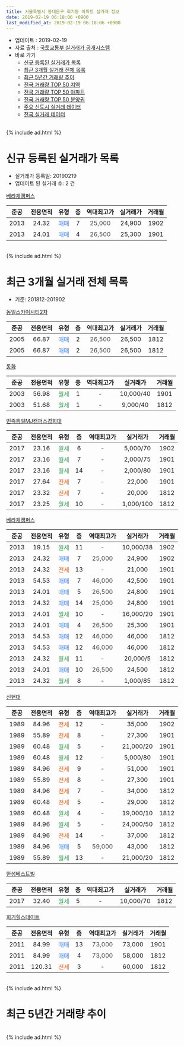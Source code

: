```yaml
---
title: 서울특별시 동대문구 회기동 아파트 실거래 정보
date: 2019-02-19 06:18:06 +0900
last_modified_at: 2019-02-19 06:18:06 +0900
---
```


* 업데이트 : 2019-02-19
* 자료 출처 : [국토교통부 실거래가 공개시스템](http://rt.molit.go.kr)
* 바로 가기
    * [신규 등록된 실거래가 목록](#신규-등록된-실거래가-목록)
    * [최근 3개월 실거래 전체 목록](#최근-3개월-실거래-전체-목록)
    * [최근 5년간 거래량 추이](#최근-5년간-거래량-추이)
    * [전국 거래량 TOP 50 지역](https://inasie.github.io/apt-trade-info/최근-3개월-전국에서-가장-거래가-많이-발생한-지역)
    * [전국 거래량 TOP 50 아파트](https://inasie.github.io/apt-trade-info/최근-3개월-전국에서-가장-거래가-많이-발생한-아파트)
    * [전국 거래량 TOP 50 분양권](https://inasie.github.io/apt-trade-info/최근-3개월-전국에서-가장-거래가-많이-발생한-분양권)
    * [주요 신도시 실거래 데이터](https://inasie.github.io/apt-trade-info/주요-신도시)
    * [전국 실거래 데이터](https://inasie.github.io/apt-trade-info/전국)
<br>
{% include ad.html %}
<br>

# 신규 등록된 실거래가 목록
* 실거래가 등록일: 20190219
* 업데이트 된 실거래 수: 2 건


[베라체캠퍼스](https://search.naver.com/search.naver?query=%EC%84%9C%EC%9A%B8%ED%8A%B9%EB%B3%84%EC%8B%9C+%EB%8F%99%EB%8C%80%EB%AC%B8%EA%B5%AC+%ED%9A%8C%EA%B8%B0%EB%8F%99+%EB%B2%A0%EB%9D%BC%EC%B2%B4%EC%BA%A0%ED%8D%BC%EC%8A%A4)

|준공|전용면적|유형|층|역대최고가|실거래가|거래월|
|:---:|:---:|:---:|:---:|:---:|:---:|:---:|
|2013|24.32|<span style="color:#4285f3">매매</span>|7|<span style="color:#444444">25,000</span>|24,900|1902|
|2013|24.01|<span style="color:#4285f3">매매</span>|4|<span style="color:#444444">26,500</span>|25,300|1901|


<br>
{% include ad.html %}
<br>

# 최근 3개월 실거래 전체 목록
* 기준: 201812-201902


[동일스카이시티2차](https://search.naver.com/search.naver?query=%EC%84%9C%EC%9A%B8%ED%8A%B9%EB%B3%84%EC%8B%9C+%EB%8F%99%EB%8C%80%EB%AC%B8%EA%B5%AC+%ED%9A%8C%EA%B8%B0%EB%8F%99+%EB%8F%99%EC%9D%BC%EC%8A%A4%EC%B9%B4%EC%9D%B4%EC%8B%9C%ED%8B%B02%EC%B0%A8)

|준공|전용면적|유형|층|역대최고가|실거래가|거래월|
|:---:|:---:|:---:|:---:|:---:|:---:|:---:|
|2005|66.87|<span style="color:#4285f3">매매</span>|2|<span style="color:#444444">26,500</span>|26,500|1812|
|2005|66.87|<span style="color:#4285f3">매매</span>|2|<span style="color:#444444">26,500</span>|26,500|1812|

[동화](https://search.naver.com/search.naver?query=%EC%84%9C%EC%9A%B8%ED%8A%B9%EB%B3%84%EC%8B%9C+%EB%8F%99%EB%8C%80%EB%AC%B8%EA%B5%AC+%ED%9A%8C%EA%B8%B0%EB%8F%99+%EB%8F%99%ED%99%94)

|준공|전용면적|유형|층|역대최고가|실거래가|거래월|
|:---:|:---:|:---:|:---:|:---:|:---:|:---:|
|2003|56.98|<span style="color:#34a853">월세</span>|1|<span style="color:#444444">-</span>|10,000/40|1901|
|2003|51.68|<span style="color:#34a853">월세</span>|1|<span style="color:#444444">-</span>|9,000/40|1812|

[민족통일MJ캠퍼스경희대](https://search.naver.com/search.naver?query=%EC%84%9C%EC%9A%B8%ED%8A%B9%EB%B3%84%EC%8B%9C+%EB%8F%99%EB%8C%80%EB%AC%B8%EA%B5%AC+%ED%9A%8C%EA%B8%B0%EB%8F%99+%EB%AF%BC%EC%A1%B1%ED%86%B5%EC%9D%BCMJ%EC%BA%A0%ED%8D%BC%EC%8A%A4%EA%B2%BD%ED%9D%AC%EB%8C%80)

|준공|전용면적|유형|층|역대최고가|실거래가|거래월|
|:---:|:---:|:---:|:---:|:---:|:---:|:---:|
|2017|23.16|<span style="color:#34a853">월세</span>|6|<span style="color:#444444">-</span>|5,000/70|1902|
|2017|23.16|<span style="color:#34a853">월세</span>|7|<span style="color:#444444">-</span>|2,000/75|1901|
|2017|23.16|<span style="color:#34a853">월세</span>|14|<span style="color:#444444">-</span>|2,000/80|1901|
|2017|27.64|<span style="color:#ff5a00">전세</span>|7|<span style="color:#444444">-</span>|22,000|1901|
|2017|23.32|<span style="color:#ff5a00">전세</span>|7|<span style="color:#444444">-</span>|20,000|1812|
|2017|23.25|<span style="color:#34a853">월세</span>|10|<span style="color:#444444">-</span>|1,000/100|1812|

[베라체캠퍼스](https://search.naver.com/search.naver?query=%EC%84%9C%EC%9A%B8%ED%8A%B9%EB%B3%84%EC%8B%9C+%EB%8F%99%EB%8C%80%EB%AC%B8%EA%B5%AC+%ED%9A%8C%EA%B8%B0%EB%8F%99+%EB%B2%A0%EB%9D%BC%EC%B2%B4%EC%BA%A0%ED%8D%BC%EC%8A%A4)

|준공|전용면적|유형|층|역대최고가|실거래가|거래월|
|:---:|:---:|:---:|:---:|:---:|:---:|:---:|
|2013|19.15|<span style="color:#34a853">월세</span>|11|<span style="color:#444444">-</span>|10,000/38|1902|
|2013|24.32|<span style="color:#4285f3">매매</span>|7|<span style="color:#444444">25,000</span>|24,900|1902|
|2013|24.32|<span style="color:#ff5a00">전세</span>|13|<span style="color:#444444">-</span>|21,000|1901|
|2013|54.53|<span style="color:#4285f3">매매</span>|7|<span style="color:#444444">46,000</span>|42,500|1901|
|2013|24.01|<span style="color:#4285f3">매매</span>|5|<span style="color:#444444">26,500</span>|24,800|1901|
|2013|24.32|<span style="color:#4285f3">매매</span>|14|<span style="color:#444444">25,000</span>|24,800|1901|
|2013|24.01|<span style="color:#34a853">월세</span>|10|<span style="color:#444444">-</span>|16,000/20|1901|
|2013|24.01|<span style="color:#4285f3">매매</span>|4|<span style="color:#444444">26,500</span>|25,300|1901|
|2013|54.53|<span style="color:#4285f3">매매</span>|12|<span style="color:#444444">46,000</span>|46,000|1812|
|2013|54.53|<span style="color:#4285f3">매매</span>|12|<span style="color:#444444">46,000</span>|46,000|1812|
|2013|24.32|<span style="color:#34a853">월세</span>|11|<span style="color:#444444">-</span>|20,000/5|1812|
|2013|24.01|<span style="color:#4285f3">매매</span>|10|<span style="color:#444444">26,500</span>|24,500|1812|
|2013|24.32|<span style="color:#34a853">월세</span>|8|<span style="color:#444444">-</span>|1,000/85|1812|

[신현대](https://search.naver.com/search.naver?query=%EC%84%9C%EC%9A%B8%ED%8A%B9%EB%B3%84%EC%8B%9C+%EB%8F%99%EB%8C%80%EB%AC%B8%EA%B5%AC+%ED%9A%8C%EA%B8%B0%EB%8F%99+%EC%8B%A0%ED%98%84%EB%8C%80)

|준공|전용면적|유형|층|역대최고가|실거래가|거래월|
|:---:|:---:|:---:|:---:|:---:|:---:|:---:|
|1989|84.96|<span style="color:#ff5a00">전세</span>|12|<span style="color:#444444">-</span>|35,000|1902|
|1989|55.89|<span style="color:#ff5a00">전세</span>|8|<span style="color:#444444">-</span>|27,300|1901|
|1989|60.48|<span style="color:#34a853">월세</span>|5|<span style="color:#444444">-</span>|21,000/20|1901|
|1989|60.48|<span style="color:#34a853">월세</span>|12|<span style="color:#444444">-</span>|5,000/80|1901|
|1989|84.96|<span style="color:#ff5a00">전세</span>|9|<span style="color:#444444">-</span>|51,000|1901|
|1989|55.89|<span style="color:#ff5a00">전세</span>|8|<span style="color:#444444">-</span>|27,300|1901|
|1989|84.96|<span style="color:#ff5a00">전세</span>|7|<span style="color:#444444">-</span>|34,000|1812|
|1989|60.48|<span style="color:#ff5a00">전세</span>|5|<span style="color:#444444">-</span>|29,000|1812|
|1989|60.48|<span style="color:#34a853">월세</span>|4|<span style="color:#444444">-</span>|19,000/10|1812|
|1989|84.96|<span style="color:#34a853">월세</span>|5|<span style="color:#444444">-</span>|24,000/50|1812|
|1989|84.96|<span style="color:#ff5a00">전세</span>|14|<span style="color:#444444">-</span>|37,000|1812|
|1989|84.96|<span style="color:#4285f3">매매</span>|5|<span style="color:#444444">59,000</span>|43,000|1812|
|1989|55.89|<span style="color:#34a853">월세</span>|13|<span style="color:#444444">-</span>|21,000/20|1812|

[한성베스트빌](https://search.naver.com/search.naver?query=%EC%84%9C%EC%9A%B8%ED%8A%B9%EB%B3%84%EC%8B%9C+%EB%8F%99%EB%8C%80%EB%AC%B8%EA%B5%AC+%ED%9A%8C%EA%B8%B0%EB%8F%99+%ED%95%9C%EC%84%B1%EB%B2%A0%EC%8A%A4%ED%8A%B8%EB%B9%8C)

|준공|전용면적|유형|층|역대최고가|실거래가|거래월|
|:---:|:---:|:---:|:---:|:---:|:---:|:---:|
|2017|32.40|<span style="color:#34a853">월세</span>|5|<span style="color:#444444">-</span>|10,000/70|1812|

[회기힐스테이트](https://search.naver.com/search.naver?query=%EC%84%9C%EC%9A%B8%ED%8A%B9%EB%B3%84%EC%8B%9C+%EB%8F%99%EB%8C%80%EB%AC%B8%EA%B5%AC+%ED%9A%8C%EA%B8%B0%EB%8F%99+%ED%9A%8C%EA%B8%B0%ED%9E%90%EC%8A%A4%ED%85%8C%EC%9D%B4%ED%8A%B8)

|준공|전용면적|유형|층|역대최고가|실거래가|거래월|
|:---:|:---:|:---:|:---:|:---:|:---:|:---:|
|2011|84.99|<span style="color:#4285f3">매매</span>|13|<span style="color:#444444">73,000</span>|73,000|1901|
|2011|84.99|<span style="color:#4285f3">매매</span>|4|<span style="color:#444444">73,000</span>|58,000|1812|
|2011|120.31|<span style="color:#ff5a00">전세</span>|3|<span style="color:#444444">-</span>|60,000|1812|


<br>
{% include ad.html %}
<br>

# 최근 5년간 거래량 추이


<div style="width:100%;">
    <canvas id="deal_progress" height="200"></canvas>
</div>

<script>
new Chart(document.getElementById("deal_progress"), {
    type: 'line',
    data: {
        labels: ['201402','201403','201404','201405','201406','201407','201408','201409','201410','201411','201412','201501','201502','201503','201504','201505','201506','201507','201508','201509','201510','201511','201512','201601','201602','201603','201604','201605','201606','201607','201608','201609','201610','201611','201612','201701','201702','201703','201704','201705','201706','201707','201708','201709','201710','201711','201712','201801','201802','201803','201804','201805','201806','201807','201808','201809','201810','201811','201812','201901','201902'],
        datasets: [{
            label: '매매',
            pointRadius: 1,
            data: [9, 6, 6, 6, 5, 4, 7, 9, 12, 6, 9, 8, 11, 4, 7, 5, 8, 10, 6, 6, 5, 6, 2, 1, 4, 9, 5, 9, 8, 7, 11, 7, 8, 3, 4, 0, 7, 10, 5, 7, 3, 9, 62, 9, 3, 3, 2, 11, 7, 16, 8, 8, 3, 6, 6, 6, 2, 4, 7, 5, 1],
            borderColor: "rgba(255, 201, 14, 1)",
            backgroundColor: "rgba(255, 201, 14, 0.5)",
            fill: false,
            lineTension: 0
        },{
            label: '전월세',
            pointRadius: 1,
            data: [15, 0, 10, 7, 11, 14, 13, 9, 9, 12, 13, 11, 15, 10, 13, 13, 11, 13, 9, 9, 7, 2, 5, 16, 6, 14, 4, 7, 3, 8, 10, 5, 10, 9, 18, 15, 14, 2, 7, 7, 13, 10, 8, 10, 11, 15, 23, 22, 26, 5, 6, 8, 7, 17, 14, 7, 9, 7, 13, 11, 3],
            borderColor: "rgba(0, 141, 185, 1)",
            backgroundColor: "rgba(0, 141, 185, 0.5)",
            fill: false,
            lineTension: 0
        }
        ]
    },
    options: {
        responsive: true,
        title: {
            display: false
        },
        tooltips: {
            mode: 'index',
            intersect: false
        },
        hover: {
            mode: 'nearest',
            intersect: true
        },
        scales: {
            xAxes: [{
                display: true,
                scaleLabel: {
                    display: true,
                    labelString: '년/월'
                }
            }],
            yAxes: [{
                display: true,
                ticks: {
                    suggestedMin: 0,
                },
                scaleLabel: {
                    display: true,
                    labelString: '실거래 수'
                }
            }]
        }
    }
});

</script>


<br>
{% include ad.html %}
<br>

